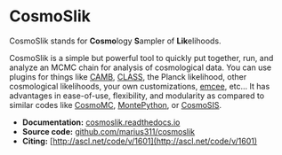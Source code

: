 CosmoSlik
=========

CosmoSlik stands for **Cosmo**logy **S**ampler of **Lik**elihoods. 

CosmoSlik is a simple but powerful tool to quickly put together, run, and analyze an MCMC chain for analysis of cosmological data. You can use plugins for things like [CAMB](http://www.camb.info), [CLASS](http://www.class-code.net), the Planck likelihood, other cosmological likelihoods, your own customizations, [emcee](http://dan.iel.fm/emcee/current/), etc... It has advantages in ease-of-use, flexibility, and modularity as compared to similar codes like [CosmoMC](http://cosmologist.info/cosmomc/), [MontePython](https://github.com/baudren/montepython_public), or [CosmoSIS](https://bitbucket.org/joezuntz/cosmosis/wiki/Demo1). 


* **Documentation:** [cosmoslik.readthedocs.io](http://cosmoslik.readthedocs.io)
* **Source code:** [github.com/marius311/cosmoslik](https://www.github.com/marius311/cosmoslik)
* **Citing:** [http://ascl.net/code/v/1601](http://ascl.net/code/v/1601)
